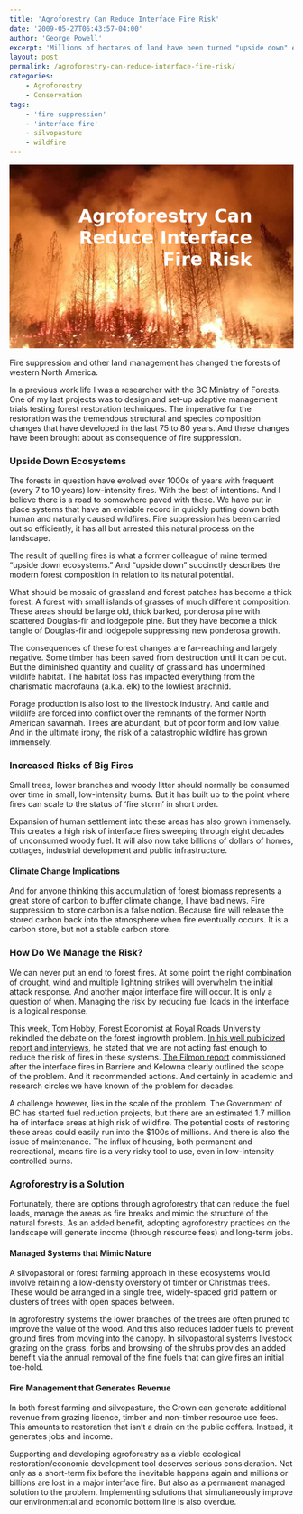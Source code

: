 ```yaml
---
title: 'Agroforestry Can Reduce Interface Fire Risk'
date: '2009-05-27T06:43:57-04:00'
author: 'George Powell'
excerpt: 'Millions of hectares of land have been turned "upside down" ecologically through fire supression. Supporting and developing agroforestry as a viable ecological restoration and economic development tool deserves serious consideration as a permanent solution to interface fire risk.'
layout: post
permalink: /agroforestry-can-reduce-interface-fire-risk/
categories:
    - Agroforestry
    - Conservation
tags:
    - 'fire suppression'
    - 'interface fire'
    - silvopasture
    - wildfire
---
```


![Burn, Baby, Burn](/assets/images/AgroforestrycanReduceInterfaceFire.jpg)

Fire suppression and other land management has changed the forests of western North America.

In a previous work life I was a researcher with the BC Ministry of Forests. One of my last projects was to design and set-up adaptive management trials testing forest restoration techniques. The imperative for the restoration was the tremendous structural and species composition changes that have developed in the last 75 to 80 years. And these changes have been brought about as consequence of fire suppression.

### Upside Down Ecosystems

The forests in question have evolved over 1000s of years with frequent (every 7 to 10 years) low-intensity fires. With the best of intentions. And I believe there is a road to somewhere paved with these. We have put in place systems that have an enviable record in quickly putting down both human and naturally caused wildfires. Fire suppression has been carried out so efficiently, it has all but arrested this natural process on the landscape.

The result of quelling fires is what a former colleague of mine termed “upside down ecosystems.” And “upside down” succinctly describes the modern forest composition in relation to its natural potential.

What should be mosaic of grassland and forest patches has become a thick forest. A forest with small islands of grasses of much different composition. These areas should be large old, thick barked, ponderosa pine with scattered Douglas-fir and lodgepole pine. But they have become a thick tangle of Douglas-fir and lodgepole suppressing new ponderosa growth.

The consequences of these forest changes are far-reaching and largely negative. Some timber has been saved from destruction until it can be cut. But the diminished quantity and quality of grassland has undermined wildlife habitat. The habitat loss has impacted everything from the charismatic macrofauna (a.k.a. elk) to the lowliest arachnid.

Forage production is also lost to the livestock industry. And cattle and wildlife are forced into conflict over the remnants of the former North American savannah. Trees are abundant, but of poor form and low value. And in the ultimate irony, the risk of a catastrophic wildfire has grown immensely.

### Increased Risks of Big Fires

Small trees, lower branches and woody litter should normally be consumed over time in small, low-intensity burns. But it has built up to the point where fires can scale to the status of ‘fire storm’ in short order.

Expansion of human settlement into these areas has also grown immensely. This creates a high risk of interface fires sweeping through eight decades of unconsumed woody fuel. It will also now take billions of dollars of homes, cottages, industrial development and public infrastructure.

#### Climate Change Implications

And for anyone thinking this accumulation of forest biomass represents a great store of carbon to buffer climate change, I have bad news. Fire suppression to store carbon is a false notion. Because fire will release the stored carbon back into the atmosphere when fire eventually occurs. It is a carbon store, but not a stable carbon store.

### How Do We Manage the Risk?

We can never put an end to forest fires. At some point the right combination of drought, wind and multiple lightning strikes will overwhelm the initial attack response. And another major interface fire will occur. It is only a question of when. Managing the risk by reducing fuel loads in the interface is a logical response.

This week, Tom Hobby, Forest Economist at Royal Roads University rekindled the debate on the forest ingrowth problem. [In his well publicized report and interviews](https://www.cbc.ca/news/canada/british-columbia/b-c-interior-faces-high-risk-of-catastrophic-forest-fires-expert-1.837056), he stated that we are not acting fast enough to reduce the risk of fires in these systems. [The Filmon report](http://www.bcwildfire.ca/History/ReportsandReviews/2003/FirestormReport.pdf) commissioned after the interface fires in Barriere and Kelowna clearly outlined the scope of the problem. And it recommended actions. And certainly in academic and research circles we have known of the problem for decades.

A challenge however, lies in the scale of the problem. The Government of BC has started fuel reduction projects, but there are an estimated 1.7 million ha of interface areas at high risk of wildfire. The potential costs of restoring these areas could easily run into the $100s of millions. And there is also the issue of maintenance. The influx of housing, both permanent and recreational, means fire is a very risky tool to use, even in low-intensity controlled burns.

### Agroforestry is a Solution

Fortunately, there are options through agroforestry that can reduce the fuel loads, manage the areas as fire breaks and mimic the structure of the natural forests. As an added benefit, adopting agroforestry practices on the landscape will generate income (through resource fees) and long-term jobs.

#### Managed Systems that Mimic Nature

A silvopastoral or forest farming approach in these ecosystems would involve retaining a low-density overstory of timber or Christmas trees. These would be arranged in a single tree, widely-spaced grid pattern or clusters of trees with open spaces between.

In agroforestry systems the lower branches of the trees are often pruned to improve the value of the wood. And this also reduces ladder fuels to prevent ground fires from moving into the canopy. In silvopastoral systems livestock grazing on the grass, forbs and browsing of the shrubs provides an added benefit via the annual removal of the fine fuels that can give fires an initial toe-hold.

#### Fire Management that Generates Revenue

In both forest farming and silvopasture, the Crown can generate additional revenue from grazing licence, timber and non-timber resource use fees. This amounts to restoration that isn’t a drain on the public coffers. Instead, it generates jobs and income.

Supporting and developing agroforestry as a viable ecological restoration/economic development tool deserves serious consideration. Not only as a short-term fix before the inevitable happens again and millions or billions are lost in a major interface fire. But also as a permanent managed solution to the problem. Implementing solutions that simultaneously improve our environmental and economic bottom line is also overdue.
